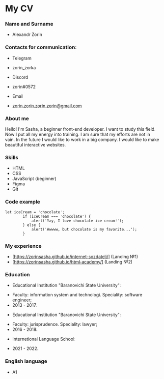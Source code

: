 # My CV
### Name and Surname
* Alexandr Zorin
### Contacts for communication:
* Telegram
+ zorin_zorka
* Discord
+ zorin#0572
* Email
+ zorin.zorin.zorin.zorin@gmail.com
### About me
Hello! I'm Sasha, a beginner front-end developer. I want to study this field. Now I put all my energy into training. I am sure that my efforts are not in vain. In the future I would like to work in a big company. I would like to make beautiful interactive websites.
### Skills
* HTML 
* CSS
* JavaScript (beginner)
* Figma
* Git
### Code example
```
let iceCream = 'chocolate';
        if (iceCream === 'chocolate') {
            alert('Yay, I love chocolate ice cream!');
        } else {
            alert('Awwww, but chocolate is my favorite...');
        }
```
### My experience
* [https://zorinsasha.github.io/internet-sozdateli/] (Landing №1)
* [https://zorinsasha.github.io/html-academy/] (Landing №2)
### Education
* Educational Institution "Baranovichi State University":
+ Faculty: information system and technologi. Speciality: software engineer;
+ 2013 - 2017.
* Educational Institution "Baranovichi State University":
+ Faculty: jurisprudence. Speciality: lawyer;
+ 2016 - 2018.
* Internetional Language School:
+ 2021 - 2022.
### English language
* A1